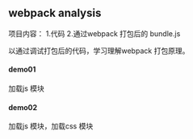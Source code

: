 ## webpack analysis

项目内容：
1.代码
2.通过webpack 打包后的 bundle.js

以通过调试打包后的代码，学习理解webpack 打包原理。

#### demo01
加载js 模块

#### demo02
加载js 模块，加载css 模块

